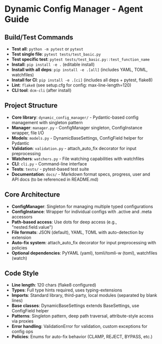 # Dynamic Config Manager - Agent Guide

## Build/Test Commands
- **Test all**: `python -m pytest` or `pytest`
- **Test single file**: `pytest tests/test_basic.py`
- **Test specific test**: `pytest tests/test_basic.py::test_function_name`
- **Install**: `pip install -e .` (editable install)
- **Install with all deps**: `pip install -e .[all]` (includes YAML, TOML, watchfiles)
- **Install for CI**: `pip install -e .[ci]` (includes all deps + pytest, flake8)
- **Lint**: `flake8` (see setup.cfg for config: max-line-length=120)
- **CLI tool**: `dcm-cli` (after install)

## Project Structure
- **Core library**: `dynamic_config_manager/` - Pydantic-based config management with singleton pattern
- **Manager**: `manager.py` - ConfigManager singleton, ConfigInstance wrapper, file I/O
- **Models**: `models.py` - DynamicBaseSettings, ConfigField helper for Pydantic
- **Validation**: `validation.py` - attach_auto_fix decorator for input preprocessing  
- **Watchers**: `watchers.py` - File watching capabilities with watchfiles
- **CLI**: `cli.py` - Command-line interface
- **Tests**: `tests/` - pytest-based test suite
- **Documentation**: `docs/` - Markdown format specs, progress, user and API docs (to be referenced in README.md)

## Core Architecture
- **ConfigManager**: Singleton for managing multiple typed configurations
- **ConfigInstance**: Wrapper for individual configs with .active and .meta accessors
- **Path-based access**: Use dots for deep access (e.g., "nested.field.value") 
- **File formats**: JSON (default), YAML, TOML with auto-detection by extension
- **Auto-fix system**: attach_auto_fix decorator for input preprocessing with policies
- **Optional dependencies**: PyYAML (yaml), tomli/tomli-w (toml), watchfiles (watch)

## Code Style  
- **Line length**: 120 chars (flake8 configured)
- **Types**: Full type hints required, uses typing-extensions
- **Imports**: Standard library, third-party, local modules (separated by blank lines)
- **Base classes**: DynamicBaseSettings extends BaseSettings, use ConfigField helper
- **Patterns**: Singleton pattern, deep path traversal, attribute-style access via proxies
- **Error handling**: ValidationError for validation, custom exceptions for config ops
- **Policies**: Enums for auto-fix behavior (CLAMP, REJECT, BYPASS, etc.)
